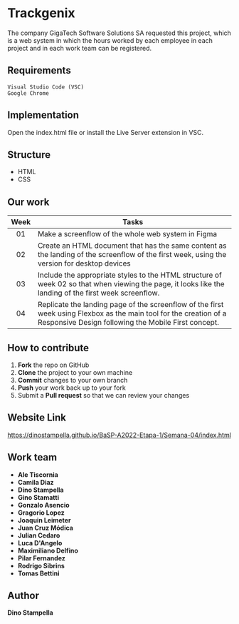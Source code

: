 # Trackgenix
The company GigaTech Software Solutions SA requested this project, which is a web system in which the hours worked by each employee in each project and in each work team can be registered.

## Requirements
```
Visual Studio Code (VSC)
Google Chrome
```

## Implementation
Open the index.html file or install the Live Server extension in VSC.

## Structure
- HTML
- CSS

## Our work
| **Week** 	| **Tasks**                                                                                                                                                                 	|
|:--------:	|---------------------------------------------------------------------------------------------------------------------------------------------------------------------------	|
|    01    	| Make a screenflow of the whole web system in Figma                                                                                                                        	|
|    02    	| Create an HTML document that has the same content as the landing of the screenflow of the first week, using the version for desktop devices                               	|
|    03    	| Include the appropriate styles to the HTML structure of week 02 so that when viewing the page, it looks like the landing of the first week screenflow.                    	|
|    04    	| Replicate the landing page of the screenflow of the first week using Flexbox as the main tool for the creation of a Responsive Design following the Mobile First concept. 	|

## How to contribute
1. **Fork** the repo on GitHub
2. **Clone** the project to your own machine
3. **Commit** changes to your own branch
4. **Push** your work back up to your fork
5. Submit a **Pull request** so that we can review your changes

## Website Link
https://dinostampella.github.io/BaSP-A2022-Etapa-1/Semana-04/index.html


## Work team
- **Ale Tiscornia**
- **Camila Diaz**
- **Dino Stampella**
- **Gino Stamatti**
- **Gonzalo Asencio**
- **Gragorio Lopez**
- **Joaquin Leimeter**
- **Juan Cruz Módica**
- **Julian Cedaro**
- **Luca D'Angelo**
- **Maximiliano Delfino**
- **Pilar Fernandez**
- **Rodrigo Sibrins**
- **Tomas Bettini**

## Author
**Dino Stampella**


